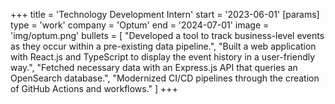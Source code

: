 +++
title = 'Technology Development Intern'
start = '2023-06-01'
[params]
    type = 'work'
    company = 'Optum'
    end = '2024-07-01'
    image = 'img/optum.png'
    bullets = [
        "Developed a tool to track business-level events as they occur within a pre-existing data pipeline.",
        "Built a web application with React.js and TypeScript to display the event history in a user-friendly way.",
        "Fetched necessary data with an Express.js API that queries an OpenSearch database.",
        "Modernized CI/CD pipelines through the creation of GitHub Actions and workflows."
    ]
+++
